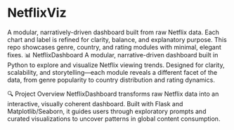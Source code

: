 # NetflixViz
A modular, narratively-driven dashboard built from raw Netflix data.   Each chart and label is refined for clarity, balance, and explanatory purpose.   This repo showcases genre, country, and rating modules with minimal, elegant fixes.
📊 NetflixDashboard
A modular, narrative-driven dashboard built in Python to explore and visualize Netflix viewing trends.
Designed for clarity, scalability, and storytelling—each module reveals a different facet of the data, from genre popularity to country distribution and rating dynamics.

🔍 Project Overview
NetflixDashboard transforms raw Netflix data into an interactive, visually coherent dashboard.
Built with Flask and Matplotlib/Seaborn, it guides users through exploratory prompts and curated visualizations to uncover patterns in global content consumption.


